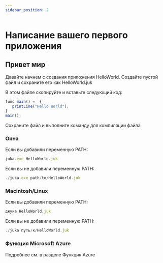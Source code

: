 ```yaml
---
sidebar_position: 2
---
```


# Написание вашего первого приложения

## Привет мир
Давайте начнем с создания приложения HelloWorld. Создайте пустой файл и сохраните его как HelloWorld.juk

В этом файле скопируйте и вставьте следующий код:

```jsx
func main() =  {
   printLine("Hello World");
}
main();
```

Сохраните файл и выполните команду для компиляции файла


### Окна
Если вы добавили переменную PATH:

```jsx
juka.exe HelloWorld.juk
```

Если вы не добавили переменную PATH:
```jsx
./juka.exe path/to/HelloWorld.juk
```

### Macintosh/Linux

Если вы добавили переменную PATH:

```jsx
джука HelloWorld.juk
```

Если вы не добавили переменную PATH:
```jsx
./juka путь/к/HelloWorld.juk
```

### Функция Microsoft Azure
Подробнее см. в разделе Функция Azure